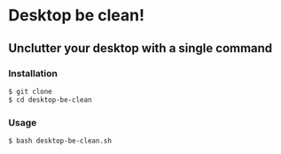 # Desktop be clean!
## Unclutter your desktop with a single command
### Installation
```bash
$ git clone
$ cd desktop-be-clean
```

### Usage
```bash
$ bash desktop-be-clean.sh
```